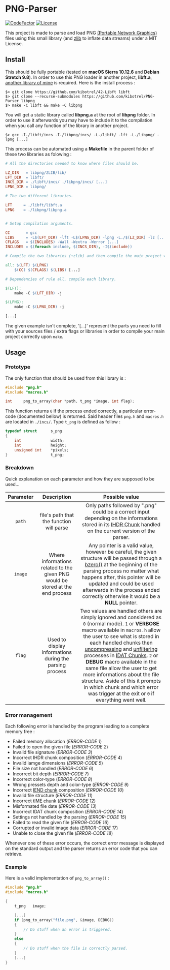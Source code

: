 # PNG-Parser
[![CodeFactor](https://www.codefactor.io/repository/github/kibotrel/png-parser/badge)](https://www.codefactor.io/repository/github/kibotrel/png-parser) [![License](http://img.shields.io/:license-mit-blue.svg?style=flat-square)](http://badges.mit-license.org)

This project is made to parse and load PNG [(Portable Network Graphics)](https://en.wikipedia.org/wiki/Portable_Network_Graphics) files using this small library (and [zlib](https://github.com/madler/zlib) to inflate data streams) under a MIT License.

## Install

This should be fully portable (tested on **macOS Sierra 10.12.6** and **Debian Stretch 9.8**). In order to use this PNG loader in another project, **libft.a**, [another library of mine](https://github.com/kibotrel/42-Libft) is required. Here is the install process :
```shell
$> git clone https://github.com/kibotrel/42-Libft libft
$> git clone --recurse-submodules https://github.com/kibotrel/PNG-Parser libpng
$> make -C libft && make -C libpng
```

You will get a static library called **libpng.a** at the root of **libpng** folder. In order to use it afterwards you may have to include it to the compilation when you call any function of the library in another project.
```shell
$> gcc -I./libft/incs -I./libpng/incs/ -L./libft/ -lft -L./libpng/ -lpng [...]
```

This process can be automated using a **Makefile** in the parent folder of these two libraries as folowing :
```Makefile
# All the directories needed to know where files should be.

LZ_DIR   = libpng/ZLIB/lib/
LFT_DIR  = libft/
INCS_DIR = ./libft/incs/ ./libpng/incs/ [...]
LPNG_DIR = libpng/

# The two different libraries.

LFT     = ./libft/libft.a
LPNG    = ./libpng/libpng.a


# Setup compilation arguments.

CC       = gcc
LIBS     = -L$(LFT_DIR) -lft -L$(LPNG_DIR) -lpng -L./$(LZ_DIR) -lz [...]
CFLAGS   = $(INCLUDES) -Wall -Wextra -Werror [...]
INCLUDES = $(foreach include, $(INCS_DIR), -I$(include))

# Compile the two libraries (+zlib) and then compile the main project where png_to_array() is used.

all: $(LFT) $(LPNG)
	$(CC) $(CFLAGS) $(LIBS) [...]

# Dependencies of rule all, compile each library.

$(LFT):
	make -C $(LFT_DIR) -j

$(LPNG):
	make -C $(LPNG_DIR) -j

[...]
```

The given example isn't complete, '[...]' represent the parts you need to fill with your sources files / extra flags or libraries in order to compile your main project correctly upon `make`.

## Usage
### Prototype
The only function that should be used from this library is :
```C
#include "png.h"
#include "macros.h"

int     png_to_array(char *path, t_png *image, int flag);
```

This function returns `0` if the process ended correctly, a particular error-code (documented bellow) is returned. Said header files `png.h` and `macros.h` are located in `./incs/`. Type `t_png` is defined as follow :
```C
typedef struct      s_png
{
    int             width;
    int             height;
    unsigned int    *pixels;
}                   t_png;
```
### Breakdown

Quick explanation on each parameter and how they are supposed to be used...

Parameter | Description | Possible value
:---: | :---: | :---:
`path` | file's path that the function will parse | Only paths followed by ".png" could be a correct input depending on the informations stored in its [IHDR Chunk](https://www.w3.org/TR/2003/REC-PNG-20031110/#11IHDR) handled on the current version of the parser.
`image` | Where informations related to the given PNG would be stored at the end process | Any pointer is a valid value, however be careful, the given structure will be passed through a [bzero()](http://man7.org/linux/man-pages/man3/bzero.3.html) at the beginning of the parsing process no matter what happens after, this pointer will be updated and could be used afterwards in the process ended correctly otherwise it would be a **NULL** pointer.
`flag` | Used to display informations during the parsing process | Two values are handled others are simply ignored and considered as `0` (normal mode). `1` or **VERBOSE** macro available in `macros.h` allow the user to see what is stored in each handled chunks then [uncompressing](https://www.w3.org/TR/2003/REC-PNG-20031110/#10Compression) and [unfiltering](https://www.w3.org/TR/2003/REC-PNG-20031110/#9Filters) processes in [IDAT Chunks](https://www.w3.org/TR/2003/REC-PNG-20031110/#11IDAT). `2` or **DEBUG** macro available in the same file allow the user to get more informations about the file structure. Aside of this it prompts in which chunk and which error was trigger at the exit or `0` if everything went well.

### Error management
Each following error is handled by the program leading to a complete memory free :

* Failed memory allocation (*ERROR-CODE 1*)
* Failed to open the given file (*ERROR-CODE 2*)
* Invalid file signature (*ERROR-CODE 3*)
* Incorrect IHDR chunk composition (*ERROR-CODE 4*)
* Invalid iamge dimensions (*ERROR-CODE 5*)
* File size not handled (*ERROR-CODE 6*)
* Incorrect bit depth (*ERROR-CODE 7*)
* Incorrect color-type (*ERROR-CODE 8*)
* Wrong pressets depth and color-type (*ERROR-CODE 9*)
* Incorrect [IEND chunk](https://www.w3.org/TR/2003/REC-PNG-20031110/#11IEND) composition (*ERROR-CODE 10*)
* Invalid file structure (*ERROR-CODE 11*)
* Incorrect [tIME chunk](https://www.w3.org/TR/2003/REC-PNG-20031110/#11tIME) (*ERROR-CODE 12*)
* Misformated file date (*ERROR-CODE 13*)
* Incorrect IDAT chunk composition (*ERROR-CODE 14*)
* Settings not handled by the parsing (*ERROR-CODE 15*)
* Failed to read the given file (*ERROR-CODE 16*)
* Corrupted or invalid image data (*ERROR-CODE 17*)
* Unable to close the given file (*ERROR-CODE 18*)

Whenever one of these error occurs, the correct error message is displayed on the standard output and the parser returns an error code that you can retrieve.

### Example

Here is a valid implementation of `png_to_array()` :
```C
#include "png.h"
#include "macros.h"

{
    t_png   image;

    [...]
    if (png_to_array("file.png", &image, DEBUG))
    {
        // Do stuff when an error is triggered.
    }
    else
    {
        // Do stuff when the file is correctly parsed.
    }
    [...]
}
```
